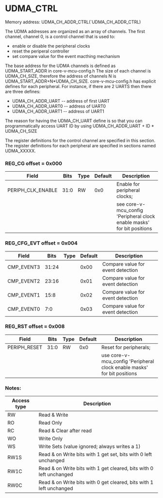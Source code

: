 # UDMA_CTRL

Memory address: UDMA_CH_ADDR_CTRL(`UDMA_CH_ADDR_CTRL)

The UDMA addresses are organized as an array of channels.
The first channel, channel 0, is a control channel that is used to:

* enable or disable the peripheral clocks
* reset the periperal controller
* set compare value for the event macthing mechanism

The base address for the UDMA channels is defined as UDMA_START_ADDR in core-v-mcu-config.h
The size of each channel is UDMA_CH_SIZE, therefore the address of channels N is UDMA_START_ADDR+N*UDMA_CH_SIZE.
core-v-mcu-config.h has explicit defines for each peripheral.
For instance,  if there are 2 UARTS then there are three defines:

* UDMA_CH_ADDR_UART -- address of first UART
* UDMA_CH_ADDR_UART0 -- address of UART0
* UDMA_CH_ADDR_UART1 -- address of UART1

The reason for having the UDMA_CH_UART define
is so that you can programmatically access UART ID by using
UDMA_CH_ADDR_UART + ID * UDMA_CH_SIZE

The register definitions for the control channel are specified in this section.
The register definitions for each peripheral are specified in sections named UDMA_XXXXX.


### REG_CG offset = 0x000

| Field      |  Bits |  Type |    Default | Description     |
| --------------------- |   --- |   --- |        --- | ------------------------- |
| PERIPH_CLK_ENABLE |  31:0 |    RW |        0x0 | Enable for peripheral clocks; |
|            |       |       |            | see core-v-mcu_config 'Peripheral clock enable masks' for bit positions |

### REG_CFG_EVT offset = 0x004

| Field      |  Bits |  Type |    Default | Description     |
| --------------------- |   --- |   --- |        --- | ------------------------- |
| CMP_EVENT3 | 31:24 |       |       0x00 | Compare value for event detection |
| CMP_EVENT2 | 23:16 |       |       0x01 | Compare value for event detection |
| CMP_EVENT1 |  15:8 |       |       0x02 | Compare value for event detection |
| CMP_EVENT0 |   7:0 |       |       0x03 | Compare value for event detection |

### REG_RST offset = 0x008

| Field      |  Bits |  Type |    Default | Description     |
| --------------------- |   --- |   --- |        --- | ------------------------- |
| PERIPH_RESET |  31:0 |    RW |        0x0 | Reset for peripherals; |
|            |       |       |            | use core-v-mcu_config 'Peripheral clock enable masks' for bit positions |

### Notes:

| Access type | Description |
| ----------- | ----------- |
| RW          | Read & Write |
| RO          | Read Only    |
| RC          | Read & Clear after read |
| WO          | Write Only |
| WS          | Write Sets (value ignored; always writes a 1) |
| RW1S        | Read & on Write bits with 1 get set, bits with 0 left unchanged |
| RW1C        | Read & on Write bits with 1 get cleared, bits with 0 left unchanged |
| RW0C        | Read & on Write bits with 0 get cleared, bits with 1 left unchanged |
